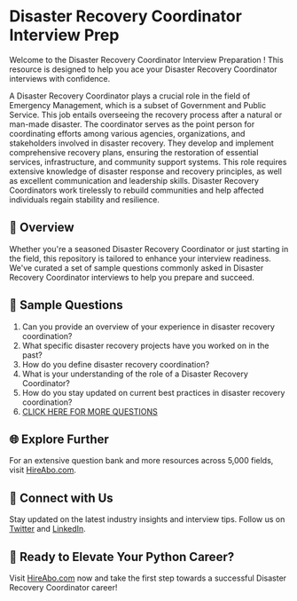 # Disaster Recovery Coordinator Interview Prep

Welcome to the Disaster Recovery Coordinator Interview Preparation ! This resource is designed to help you ace your Disaster Recovery Coordinator interviews with confidence.

A Disaster Recovery Coordinator plays a crucial role in the field of Emergency Management, which is a subset of Government and Public Service. This job entails overseeing the recovery process after a natural or man-made disaster. The coordinator serves as the point person for coordinating efforts among various agencies, organizations, and stakeholders involved in disaster recovery. They develop and implement comprehensive recovery plans, ensuring the restoration of essential services, infrastructure, and community support systems. This role requires extensive knowledge of disaster response and recovery principles, as well as excellent communication and leadership skills. Disaster Recovery Coordinators work tirelessly to rebuild communities and help affected individuals regain stability and resilience.

## 🚀 Overview

Whether you're a seasoned Disaster Recovery Coordinator or just starting in the field, this repository is tailored to enhance your interview readiness. We've curated a set of sample questions commonly asked in Disaster Recovery Coordinator interviews to help you prepare and succeed.

## 📝 Sample Questions

1. Can you provide an overview of your experience in disaster recovery coordination?
2. What specific disaster recovery projects have you worked on in the past?
3. How do you define disaster recovery coordination?
4. What is your understanding of the role of a Disaster Recovery Coordinator?
5. How do you stay updated on current best practices in disaster recovery coordination?
6. [CLICK HERE FOR MORE QUESTIONS](https://hireabo.com/job/17_4_1/Disaster%20Recovery%20Coordinator)

## 🌐 Explore Further

For an extensive question bank and more resources across 5,000 fields, visit [HireAbo.com](https://www.hireabo.com).

## 📱 Connect with Us

Stay updated on the latest industry insights and interview tips. Follow us on [Twitter](https://twitter.com/hireabo) and [LinkedIn](https://www.linkedin.com/in/hire-abo-3609972a8/).

## 🚀 Ready to Elevate Your Python Career?

Visit [HireAbo.com](https://www.hireabo.com) now and take the first step towards a successful Disaster Recovery Coordinator career!